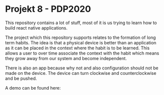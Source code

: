 # Projekt 8 - PDP2020

This repository contains a lot of stuff, most of it is us trying to learn how to build react native applications.

The project which this repository supports relates to the formation of long term habits.
The idea is that a physical device is better than an application as it can be placed in the context where the habit is to be learned. This allows a user to over time associate the context with the habit which means they grow away from our system and become independent.

There is also an app because why not and also configuration should not be made on the device.
The device can turn clockwise and counterclockwise and be pushed.

A demo can be found here:
